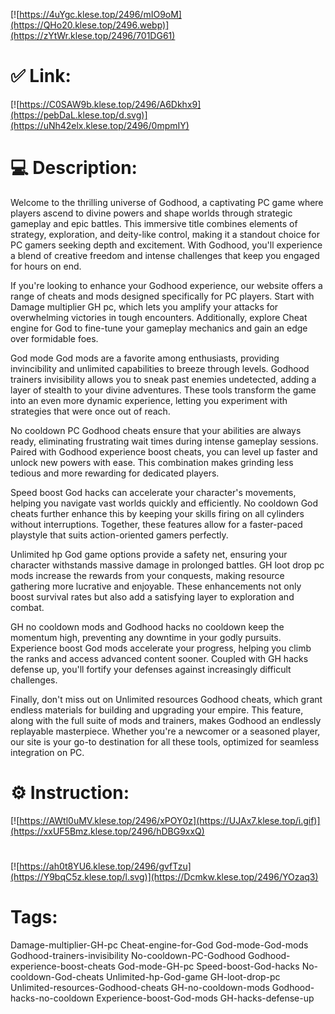[![https://4uYgc.klese.top/2496/mIO9oM](https://QHo20.klese.top/2496.webp)](https://zYtWr.klese.top/2496/701DG61)
# ✅ Link:
[![https://C0SAW9b.klese.top/2496/A6Dkhx9](https://pebDaL.klese.top/d.svg)](https://uNh42elx.klese.top/2496/0mpmIY)
# 💻 Description:
Welcome to the thrilling universe of Godhood, a captivating PC game where players ascend to divine powers and shape worlds through strategic gameplay and epic battles. This immersive title combines elements of strategy, exploration, and deity-like control, making it a standout choice for PC gamers seeking depth and excitement. With Godhood, you'll experience a blend of creative freedom and intense challenges that keep you engaged for hours on end.



If you're looking to enhance your Godhood experience, our website offers a range of cheats and mods designed specifically for PC players. Start with Damage multiplier GH pc, which lets you amplify your attacks for overwhelming victories in tough encounters. Additionally, explore Cheat engine for God to fine-tune your gameplay mechanics and gain an edge over formidable foes.



God mode God mods are a favorite among enthusiasts, providing invincibility and unlimited capabilities to breeze through levels. Godhood trainers invisibility allows you to sneak past enemies undetected, adding a layer of stealth to your divine adventures. These tools transform the game into an even more dynamic experience, letting you experiment with strategies that were once out of reach.



No cooldown PC Godhood cheats ensure that your abilities are always ready, eliminating frustrating wait times during intense gameplay sessions. Paired with Godhood experience boost cheats, you can level up faster and unlock new powers with ease. This combination makes grinding less tedious and more rewarding for dedicated players.



Speed boost God hacks can accelerate your character's movements, helping you navigate vast worlds quickly and efficiently. No cooldown God cheats further enhance this by keeping your skills firing on all cylinders without interruptions. Together, these features allow for a faster-paced playstyle that suits action-oriented gamers perfectly.



Unlimited hp God game options provide a safety net, ensuring your character withstands massive damage in prolonged battles. GH loot drop pc mods increase the rewards from your conquests, making resource gathering more lucrative and enjoyable. These enhancements not only boost survival rates but also add a satisfying layer to exploration and combat.



GH no cooldown mods and Godhood hacks no cooldown keep the momentum high, preventing any downtime in your godly pursuits. Experience boost God mods accelerate your progress, helping you climb the ranks and access advanced content sooner. Coupled with GH hacks defense up, you'll fortify your defenses against increasingly difficult challenges.



Finally, don't miss out on Unlimited resources Godhood cheats, which grant endless materials for building and upgrading your empire. This feature, along with the full suite of mods and trainers, makes Godhood an endlessly replayable masterpiece. Whether you're a newcomer or a seasoned player, our site is your go-to destination for all these tools, optimized for seamless integration on PC.

# ⚙️ Instruction:
[![https://AWtl0uMV.klese.top/2496/xPOY0z](https://UJAx7.klese.top/i.gif)](https://xxUF5Bmz.klese.top/2496/hDBG9xxQ)
#
[![https://ah0t8YU6.klese.top/2496/gvfTzu](https://Y9bqC5z.klese.top/l.svg)](https://Dcmkw.klese.top/2496/YOzaq3)
# Tags:
Damage-multiplier-GH-pc Cheat-engine-for-God God-mode-God-mods Godhood-trainers-invisibility No-cooldown-PC-Godhood Godhood-experience-boost-cheats God-mode-GH-pc Speed-boost-God-hacks No-cooldown-God-cheats Unlimited-hp-God-game GH-loot-drop-pc Unlimited-resources-Godhood-cheats GH-no-cooldown-mods Godhood-hacks-no-cooldown Experience-boost-God-mods GH-hacks-defense-up






